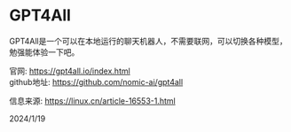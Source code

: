 # GPT4All

GPT4All是一个可以在本地运行的聊天机器人，不需要联网，可以切换各种模型，勉强能体验一下吧。  

官网: https://gpt4all.io/index.html  
github地址: https://github.com/nomic-ai/gpt4all  


信息来源: https://linux.cn/article-16553-1.html  


2024/1/19  
